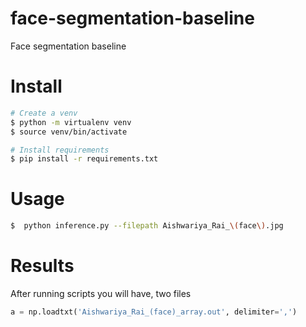 # face-segmentation-baseline

Face segmentation baseline

# Install

```bash
# Create a venv
$ python -m virtualenv venv
$ source venv/bin/activate

# Install requirements
$ pip install -r requirements.txt
```

# Usage
```bash
$  python inference.py --filepath Aishwariya_Rai_\(face\).jpg 
```

# Results
After running scripts you will have, two files

```python
a = np.loadtxt('Aishwariya_Rai_(face)_array.out', delimiter=',')
```
